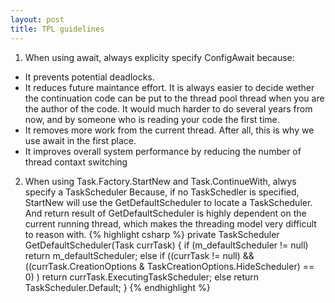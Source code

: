 ```yaml
---
layout: post
title: TPL guidelines
---
```


1. When using await, always explicity specify ConfigAwait
because: 


  - It prevents potential deadlocks.
  - It reduces future maintance effort. It is always easier to decide wether the continuation code can be put to the thread pool thread when you are the author of the code. It would much harder to do several years from now, and by someone who is reading your code the first time.
  - It removes more work from the current thread. After all, this is why we use await in the first place.
  - It improves overall system performance by reducing the number of thread contaxt switching
  
  2. When using Task.Factory.StartNew and Task.ContinueWith, alwys specify a TaskScheduler
  Because, if no TaskSchedler is specified, StartNew will use the GetDefaultScheduler to locate a TaskScheduler. And return result of GetDefaultScheduler is highly dependent on the current running thread, which makes the threading model very difficult to reason with.
  {% highlight csharp %}
        private TaskScheduler GetDefaultScheduler(Task currTask)
        {
            if (m_defaultScheduler != null) return m_defaultScheduler;
            else if ((currTask != null)
                && ((currTask.CreationOptions & TaskCreationOptions.HideScheduler) == 0)
                )
                return currTask.ExecutingTaskScheduler;
            else return TaskScheduler.Default;
        }
  {% endhighlight %}
